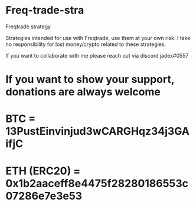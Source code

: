 # Freq-trade-stra
Freqtrade strategy

Strategies intended for use with Freqtrade, use them at your own risk.
I take no responsibility for lost money/crypto related to these strategies. 

If you want to collaborate with me please reach out via discord jadex#0557

# If you want to show your support, donations are always welcome 
# BTC = 13PustEinvinjud3wCARGHqz34j3GAifjC
# ETH (ERC20) = 0x1b2aaceff8e4475f28280186553c07286e7e3e53
